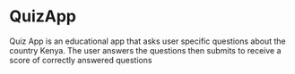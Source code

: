 # QuizApp
Quiz App is an educational app that asks user specific questions about the country Kenya.
The user answers the questions then submits to receive a score of correctly answered questions
